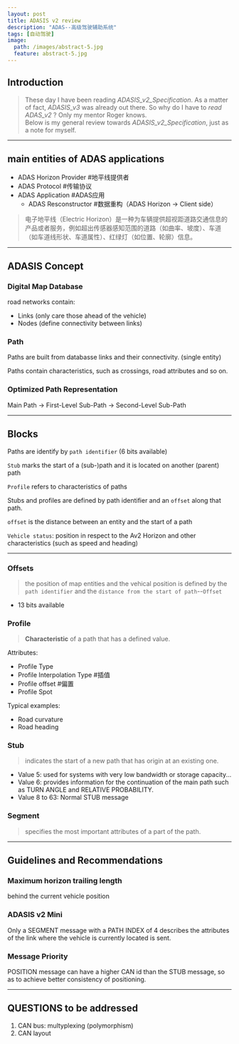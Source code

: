 ```yaml
---
layout: post
title: ADASIS v2 review
description: "ADAS--高级驾驶辅助系统"
tags: [自动驾驶]
image:
  path: /images/abstract-5.jpg
  feature: abstract-5.jpg
---
```


## Introduction

> These day I have been reading *ADASIS_v2_Specification*. As a matter of fact, *ADASIS_v3* was already out there. So why do I have to *read ADAS_v2* ? Only my mentor Roger knows.  
> Below is my general review towards *ADASIS_v2_Specification*, just as a note for myself.

___

## main entities of ADAS applications

- ADAS Horizon Provider #地平线提供者
- ADAS Protocol #传输协议
- ADAS Application  #ADAS应用
   - ADAS Resconstructor #数据重构（ADAS Horizon ->  Client side）

> 电子地平线（Electric Horizon）是一种为车辆提供超视距道路交通信息的产品或者服务，例如超出传感器感知范围的道路（如曲率、坡度）、车道（如车道线形状、车道属性）、红绿灯（如位置、轮廓）信息。

___

## ADASIS Concept

### Digital Map Database

road networks contain:
- Links (only care those ahead of the vehicle)
- Nodes (define connectivity between links)

### Path

Paths are built from databasse links and their connectivity. (single entity)

Paths contain characteristics, such as crossings, road attributes and so on.

### Optimized Path Representation

Main Path -> First-Level Sub-Path -> Second-Level Sub-Path

___

## Blocks

Paths are identify by `path identifier` (6 bits available)

`Stub` marks the start of a (sub-)path and it is located on another (parent) path

`Profile` refers to characteristics of paths

Stubs and profiles are defined by path identifier and an `offset` along that path.

`offset` is the distance between an entity and the start of a path

`Vehicle status`: position in respect to the Av2 Horizon and other characteristics (such as speed and heading)

___

### Offsets

> the position of map entities and the vehical position is defined by the `path identifier` and the `distance from the start of path`--`Offset`

- 13 bits available


### Profile

> **Characteristic** of a path that has a defined value.

Attributes:

- Profile Type
- Profile Interpolation Type #插值
- Profile offset #偏置
- Profile Spot


Typical examples:

- Road curvature  
- Road heading

### Stub

> indicates the start of a new path that has origin at an existing one.

- Value 5: used for systems with very low bandwidth or storage capacity...  
- Value 6: provides information for the continuation of the main path such as TURN ANGLE and RELATIVE PROBABILITY.  
- Value 8 to 63: Normal STUB message  
  
### Segment

> specifies the most important attributes of a part of the path.

___

## Guidelines and Recommendations

### Maximum horizon trailing length

behind the current vehicle position

    
### ADASIS v2 Mini

Only a SEGMENT message with a PATH INDEX of 4 describes the attributes of the link where the vehicle is currently located is sent.

### Message Priority

POSITION message can have a higher CAN id than the STUB message, so as to achieve better consistency of positioning.





___


## QUESTIONS to be addressed

1. CAN bus: multyplexing (polymorphism)  
2. CAN layout

